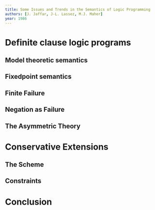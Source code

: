 ```yaml
---
title: Some Issues and Trends in the Semantics of Logic Programming
authors: [J. Jaffar, J-L. Lassez, M.J. Maher]
year: 1986
---
```


# Definite clause logic programs

## Model theoretic semantics

## Fixedpoint semantics

## Finite Failure

## Negation as Failure

## The Asymmetric Theory

# Conservative Extensions

## The Scheme

## Constraints

# Conclusion
